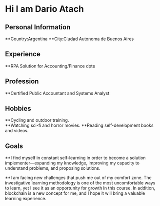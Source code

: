 # Hi I am Dario Atach

## Personal Information

**Country:Argentina
**City:Ciudad Autonoma de Buenos Aires

## Experience 

**RPA Solution for Accounting/Finance dpte

## Profession

**Certified Public Accountant and Systems Analyst


## Hobbies
**Cycling and outdoor training.  
**Watching sci-fi and horror movies.
**Reading self-development books and videos.

## Goals

**I find myself in constant self-learning in order to become a solution implementer—expanding my knowledge, improving my capacity to understand problems, and proposing solutions. 

**I am facing new challenges that push me out of my comfort zone. The investigative learning methodology is one of the most uncomfortable ways to learn, yet I see it as an opportunity for growth In this course. In addition, blockchain is a new concept for me, and I hope it will bring a valuable learning experience.



